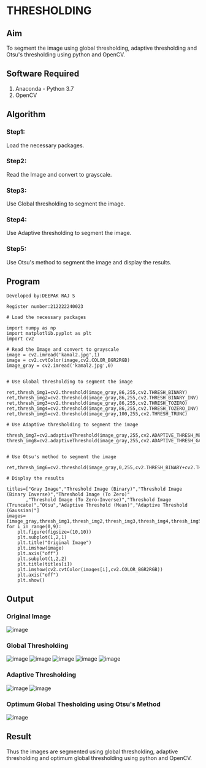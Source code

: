 # THRESHOLDING
## Aim
To segment the image using global thresholding, adaptive thresholding and Otsu's thresholding using python and OpenCV.

## Software Required
1. Anaconda - Python 3.7
2. OpenCV

## Algorithm

### Step1:

Load the necessary packages.

### Step2:

Read the Image and convert to grayscale.

### Step3:

Use Global thresholding to segment the image.

### Step4:

Use Adaptive thresholding to segment the image.

### Step5:

Use Otsu's method to segment the image and display the results.

## Program
```
Developed by:DEEPAK RAJ S

Register number:212222240023

```

```
# Load the necessary packages

import numpy as np
import matplotlib.pyplot as plt
import cv2

# Read the Image and convert to grayscale
image = cv2.imread('kamal2.jpg',1)
image = cv2.cvtColor(image,cv2.COLOR_BGR2RGB)
image_gray = cv2.imread('kamal2.jpg',0)


# Use Global thresholding to segment the image

ret,thresh_img1=cv2.threshold(image_gray,86,255,cv2.THRESH_BINARY)
ret,thresh_img2=cv2.threshold(image_gray,86,255,cv2.THRESH_BINARY_INV)
ret,thresh_img3=cv2.threshold(image_gray,86,255,cv2.THRESH_TOZERO)
ret,thresh_img4=cv2.threshold(image_gray,86,255,cv2.THRESH_TOZERO_INV)
ret,thresh_img5=cv2.threshold(image_gray,100,255,cv2.THRESH_TRUNC)

# Use Adaptive thresholding to segment the image

thresh_img7=cv2.adaptiveThreshold(image_gray,255,cv2.ADAPTIVE_THRESH_MEAN_C,cv2.THRESH_BINARY,11,2)
thresh_img8=cv2.adaptiveThreshold(image_gray,255,cv2.ADAPTIVE_THRESH_GAUSSIAN_C,cv2.THRESH_BINARY,11,2)


# Use Otsu's method to segment the image 

ret,thresh_img6=cv2.threshold(image_gray,0,255,cv2.THRESH_BINARY+cv2.THRESH_OTSU)

# Display the results

titles=["Gray Image","Threshold Image (Binary)","Threshold Image (Binary Inverse)","Threshold Image (To Zero)"
       ,"Threshold Image (To Zero-Inverse)","Threshold Image (Truncate)","Otsu","Adaptive Threshold (Mean)","Adaptive Threshold (Gaussian)"]
images=[image_gray,thresh_img1,thresh_img2,thresh_img3,thresh_img4,thresh_img5,thresh_img6,thresh_img7,thresh_img8]
for i in range(0,9):
    plt.figure(figsize=(10,10))
    plt.subplot(1,2,1)
    plt.title("Original Image")
    plt.imshow(image)
    plt.axis("off")
    plt.subplot(1,2,2)
    plt.title(titles[i])
    plt.imshow(cv2.cvtColor(images[i],cv2.COLOR_BGR2RGB))
    plt.axis("off")
    plt.show()

```
## Output

### Original Image
![image](https://github.com/user-attachments/assets/2cec5cd2-f0b1-4ae0-930a-b23316cd66f8)


### Global Thresholding
![image](https://github.com/user-attachments/assets/1d847f68-21ef-4ad0-8f00-af97c0dd80c7)
![image](https://github.com/user-attachments/assets/f98a58ef-bc6d-4db1-9533-6d21d1540873)
![image](https://github.com/user-attachments/assets/6e5f2c44-2a2e-4d90-9d5b-36d15f41c9a7)
![image](https://github.com/user-attachments/assets/b3b268d8-5e1b-4b4c-af78-446b4bfe6c68)
![image](https://github.com/user-attachments/assets/f5ab222e-529e-471d-b143-569a7d6347aa)



### Adaptive Thresholding

![image](https://github.com/user-attachments/assets/a5a2cc40-affd-403b-a4d2-87417c52b2e2)
![image](https://github.com/user-attachments/assets/37fd0f4c-1e95-4636-a6b4-d18f63da6a41)

### Optimum Global Thesholding using Otsu's Method
![image](https://github.com/user-attachments/assets/44182a95-40e6-4de2-9ba0-89ff8e8cd06d)

## Result
Thus the images are segmented using global thresholding, adaptive thresholding and optimum global thresholding using python and OpenCV.
